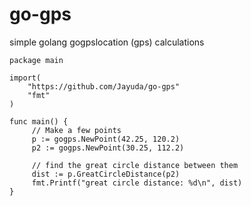 # go-gps
simple golang gogpslocation (gps) calculations

```
package main

import(
    "https://github.com/Jayuda/go-gps"
    "fmt"
)

func main() {
     // Make a few points
     p := gogps.NewPoint(42.25, 120.2)
     p2 := gogps.NewPoint(30.25, 112.2)
     
     // find the great circle distance between them
     dist := p.GreatCircleDistance(p2)
     fmt.Printf("great circle distance: %d\n", dist)
}
```